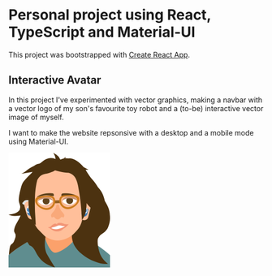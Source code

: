 # Personal project using React, TypeScript and Material-UI

This project was bootstrapped with [Create React App](https://github.com/facebook/create-react-app).

## Interactive Avatar
In this project I've experimented with vector graphics, making a navbar with a vector logo of my son's favourite toy robot and a (to-be) interactive vector image of myself. 

I want to make the website repsonsive with a desktop and a mobile mode using Material-UI.

![Hey it's me!](src\example-img\Lela.png)
